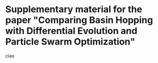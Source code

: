 # Supplementary material for the paper "Comparing Basin Hopping with Differential Evolution and Particle Swarm Optimization"

ciao
